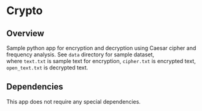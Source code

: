 # Crypto

## Overview
Sample python app for encryption and decryption using Caesar cipher and frequency analysis. See `data` directory for sample dataset,<br>  where `text.txt` is sample text for encryption, `cipher.txt` is encrypted text, `open_text.txt` is decrypted text.

## Dependencies
This app does not require any special dependencies.
